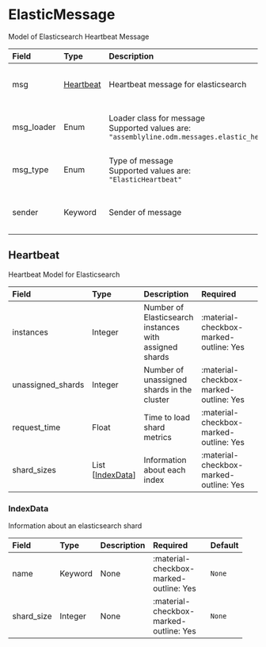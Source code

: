 [comment]: # (AUTOGENERATED MARKDOWN CONTENT. UPDATES TO ODM DOCUMENTATION SHOULD BE DONE THROUGH ASSEMBLYLINE-BASE REPO!)
# ElasticMessage
Model of Elasticsearch Heartbeat Message

| Field | Type | Description | Required | Default |
| :--- | :--- | :--- | :--- | :--- |
| msg | [Heartbeat](/assemblyline4_docs/odm/messages/elastic_heartbeat/#heartbeat) | Heartbeat message for elasticsearch | <div style="width:100px">:material-checkbox-marked-outline: Yes</div> | `None` |
| msg_loader | Enum | Loader class for message<br>Supported values are:<br>`"assemblyline.odm.messages.elastic_heartbeat.ElasticMessage"` | <div style="width:100px">:material-checkbox-marked-outline: Yes</div> | `assemblyline.odm.messages.elastic_heartbeat.ElasticMessage` |
| msg_type | Enum | Type of message<br>Supported values are:<br>`"ElasticHeartbeat"` | <div style="width:100px">:material-checkbox-marked-outline: Yes</div> | `ElasticHeartbeat` |
| sender | Keyword | Sender of message | <div style="width:100px">:material-checkbox-marked-outline: Yes</div> | `None` |


[comment]: # (AUTOGENERATED MARKDOWN CONTENT. UPDATES TO ODM DOCUMENTATION SHOULD BE DONE THROUGH ASSEMBLYLINE-BASE REPO!)
## Heartbeat
Heartbeat Model for Elasticsearch

| Field | Type | Description | Required | Default |
| :--- | :--- | :--- | :--- | :--- |
| instances | Integer | Number of Elasticsearch instances with assigned shards | <div style="width:100px">:material-checkbox-marked-outline: Yes</div> | `None` |
| unassigned_shards | Integer | Number of unassigned shards in the cluster | <div style="width:100px">:material-checkbox-marked-outline: Yes</div> | `None` |
| request_time | Float | Time to load shard metrics | <div style="width:100px">:material-checkbox-marked-outline: Yes</div> | `None` |
| shard_sizes | List [[IndexData](/assemblyline4_docs/odm/messages/elastic_heartbeat/#indexdata)] | Information about each index | <div style="width:100px">:material-checkbox-marked-outline: Yes</div> | `None` |


[comment]: # (AUTOGENERATED MARKDOWN CONTENT. UPDATES TO ODM DOCUMENTATION SHOULD BE DONE THROUGH ASSEMBLYLINE-BASE REPO!)
### IndexData
Information about an elasticsearch shard

| Field | Type | Description | Required | Default |
| :--- | :--- | :--- | :--- | :--- |
| name | Keyword | None | <div style="width:100px">:material-checkbox-marked-outline: Yes</div> | `None` |
| shard_size | Integer | None | <div style="width:100px">:material-checkbox-marked-outline: Yes</div> | `None` |


